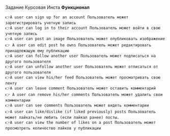 Задание Курсовая Инста 
**Функционал** 

    👉A user can sign up for an account Пользователь может зарегистрировать учетную запись 
    👉A user can log in to their account Пользователь может войти в свою учетную запись 
    👉A user can post an image Пользователь может опубликовать изображение 
    👉 A user can edit post he owns Пользователь может редактировать принадлежащую ему публикацию 
    👉A user can follow another user Пользователь может подписаться на другого пользователя 
    👉A user can unfollow another user Пользователь может отписаться от другого пользователя 
    👉A user can view his/her feed Пользователь может просматривать свою ленту 
    👉A user can leave comment Пользователь может оставить комментарий 
    👉 A user can remove his/her comments Пользователь может удалить свои комментарии 
    👉A user can see comments Пользователь может видеть комментарии 
    👉A user can like/dislike (if liked previously) posts Пользователь может лайкать/не любить (если лайкал ранее) посты. 
    👉A user can view the number of likes on a post Пользователь может просмотреть количество лайков у публикации 
